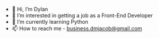- 👋 Hi, I’m Dylan
- 👀 I’m interested in getting a job as a Front-End Developer
- 🌱 I’m currently learning Python
- 📫 How to reach me - business.dmjacob@gmail.com

<!---
dylanjacob76/dylanjacob76 is a ✨ special ✨ repository because its `README.md` (this file) appears on your GitHub profile.
You can click the Preview link to take a look at your changes.
--->
